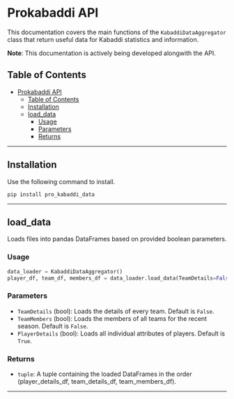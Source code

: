 # Prokabaddi API

This documentation covers the main functions of the `KabaddiDataAggregator` class that return useful data for Kabaddi statistics and information.

**Note**: This documentation is actively being developed alongwith the API.

## Table of Contents

- [Prokabaddi API](#prokabaddi-api)
  - [Table of Contents](#table-of-contents)
  - [Installation](#installation)
  - [load\_data](#load_data)
    - [Usage](#usage)
    - [Parameters](#parameters)
    - [Returns](#returns)

---

## Installation 
Use the following command to install.

```shell
pip install pro_kabaddi_data
```

---
## load_data

Loads files into pandas DataFrames based on provided boolean parameters.

### Usage

```python
data_loader = KabaddiDataAggregator()
player_df, team_df, members_df = data_loader.load_data(TeamDetails=False, TeamMembers=False, PlayerDetails=True)
```
### Parameters
- `TeamDetails` (bool): Loads the details of every team. Default is `False`.
- `TeamMembers` (bool): Loads the members of all teams for the recent season. Default is `False`.
- `PlayerDetails` (bool): Loads all individual attributes of players. Default is `True`.

### Returns
- `tuple`: A tuple containing the loaded DataFrames in the order (player_details_df, team_details_df, team_members_df).

---